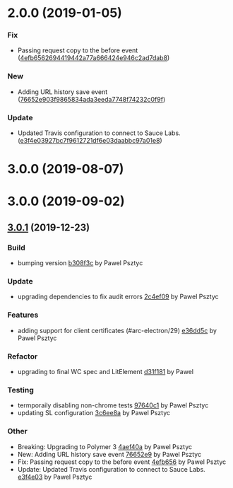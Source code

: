 <a name="2.0.0"></a>
# 2.0.0 (2019-01-05)


### Fix

* Passing request copy to the before event ([4efb6562694419442a77a666424e946c2ad7dab8](https://github.com/advanced-rest-client/arc-request-logic/commit/4efb6562694419442a77a666424e946c2ad7dab8))

### New

* Adding URL history save event ([76652e903f9865834ada3eeda7748f74232c0f9f](https://github.com/advanced-rest-client/arc-request-logic/commit/76652e903f9865834ada3eeda7748f74232c0f9f))

### Update

* Updated Travis configuration to connect to Sauce Labs. ([e3f4e03927bc7f9612721df6e03daabbc97a01e8](https://github.com/advanced-rest-client/arc-request-logic/commit/e3f4e03927bc7f9612721df6e03daabbc97a01e8))



# 3.0.0 (2019-08-07)



# 3.0.0 (2019-09-02)



<a name="3.0.1"></a>
## [3.0.1](https://github.com/advanced-rest-client/arc-request-logic/compare/2.0.0...3.0.1) (2019-12-23)

### Build

* bumping version [b308f3c](https://github.com/advanced-rest-client/arc-request-logic/commit/b308f3ca8a87811d208975ddb57314b47e32e04e) by Pawel Psztyc


### Update

* upgrading dependencies to fix audit errors [2c4ef09](https://github.com/advanced-rest-client/arc-request-logic/commit/2c4ef091d4384d6b3a25ccfe2618181a19c19e12) by Pawel Psztyc


### Features

* adding support for client certificates (#arc-electron/29) [e36dd5c](https://github.com/advanced-rest-client/arc-request-logic/commit/e36dd5c381eb2cc36bba5f9925a0cdd7fb100b6b) by Pawel Psztyc


### Refactor

* upgrading to final WC spec and LitElement [d31f181](https://github.com/advanced-rest-client/arc-request-logic/commit/d31f1817b698d6bf07a01dfb10c8bca3733ac29e) by Pawel


### Testing

* termporaily disabling non-chrome tests [97640c1](https://github.com/advanced-rest-client/arc-request-logic/commit/97640c1b169a59bb7c29af9f93d74e728a4de34c) by Pawel Psztyc
* updating SL configuration [3c6ee8a](https://github.com/advanced-rest-client/arc-request-logic/commit/3c6ee8a7d7b54546586021f4943d80c250f0d09f) by Pawel Psztyc


### Other

* Breaking: Upgrading to Polymer 3
 [4aef40a](https://github.com/advanced-rest-client/arc-request-logic/commit/4aef40a6e2c6867f284fe8924b6d874d6a9ceef3) by Pawel Psztyc
* New: Adding URL history save event
 [76652e9](https://github.com/advanced-rest-client/arc-request-logic/commit/76652e903f9865834ada3eeda7748f74232c0f9f) by Pawel Psztyc
* Fix: Passing request copy to the before event
 [4efb656](https://github.com/advanced-rest-client/arc-request-logic/commit/4efb6562694419442a77a666424e946c2ad7dab8) by Pawel Psztyc
* Update: Updated Travis configuration to connect to Sauce Labs.
 [e3f4e03](https://github.com/advanced-rest-client/arc-request-logic/commit/e3f4e03927bc7f9612721df6e03daabbc97a01e8) by Pawel Psztyc


